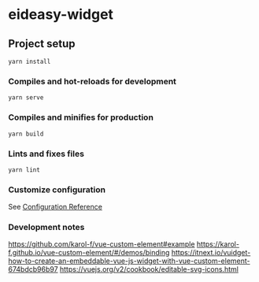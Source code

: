 # eideasy-widget

## Project setup
```
yarn install
```

### Compiles and hot-reloads for development
```
yarn serve
```

### Compiles and minifies for production
```
yarn build
```

### Lints and fixes files
```
yarn lint
```

### Customize configuration
See [Configuration Reference](https://cli.vuejs.org/config/)

### Development notes
https://github.com/karol-f/vue-custom-element#example
https://karol-f.github.io/vue-custom-element/#/demos/binding
https://itnext.io/vuidget-how-to-create-an-embeddable-vue-js-widget-with-vue-custom-element-674bdcb96b97
https://vuejs.org/v2/cookbook/editable-svg-icons.html
